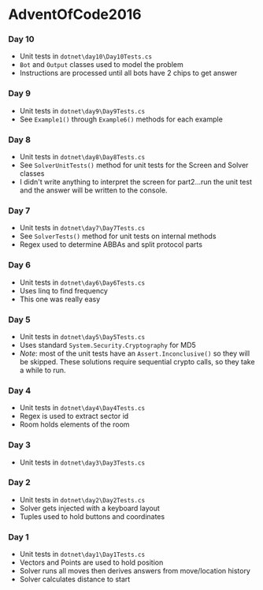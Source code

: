 # AdventOfCode2016

### Day 10
- Unit tests in `dotnet\day10\Day10Tests.cs`
- `Bot` and `Output` classes used to model the problem
- Instructions are processed until all bots have 2 chips to get answer

### Day 9
- Unit tests in `dotnet\day9\Day9Tests.cs`
- See `Example1()` through `Example6()` methods for each example

### Day 8
- Unit tests in `dotnet\day8\Day8Tests.cs`
- See `SolverUnitTests()` method for unit tests for the Screen and Solver classes
- I didn't write anything to interpret the screen for part2...run the unit test and the answer will be written to the console.

### Day 7
- Unit tests in `dotnet\day7\Day7Tests.cs`
- See `SolverTests()` method for unit tests on internal methods
- Regex used to determine ABBAs and split protocol parts

### Day 6
- Unit tests in `dotnet\day6\Day6Tests.cs`
- Uses linq to find frequency
- This one was really easy

### Day 5
- Unit tests in `dotnet\day5\Day5Tests.cs`
- Uses standard `System.Security.Cryptography` for MD5
- *Note*: most of the unit tests have an `Assert.Inconclusive()` so they will be skipped.  These solutions require sequential crypto calls, so they take a while to run.

### Day 4
- Unit tests in `dotnet\day4\Day4Tests.cs`
- Regex is used to extract sector id
- Room holds elements of the room

### Day 3
- Unit tests in `dotnet\day3\Day3Tests.cs`

### Day 2
- Unit tests in `dotnet\day2\Day2Tests.cs`
- Solver gets injected with a keyboard layout
- Tuples used to hold buttons and coordinates

### Day 1
- Unit tests in `dotnet\day1\Day1Tests.cs`
- Vectors and Points are used to hold position
- Solver runs all moves then derives answers from move/location history
- Solver calculates distance to start
